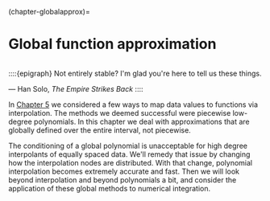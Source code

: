 (chapter-globalapprox)=
# Global function approximation

```{index} Han Solo, The Empire Strikes Back
```
::::{epigraph}
Not entirely stable? I'm glad you're here to tell us these things.

— Han Solo, *The Empire Strikes Back*
::::

In [Chapter 5](../localapprox/overview) we considered a few ways to map data values to functions via interpolation. The methods we deemed successful were piecewise low-degree polynomials. In this chapter we deal with approximations that are globally defined over the entire interval, not piecewise. 

The conditioning of a global polynomial is unacceptable for high degree interpolants of equally spaced data. We'll remedy that issue by changing how the interpolation nodes are distributed. With that change, polynomial interpolation becomes extremely accurate and fast. Then we will look beyond interpolation and beyond polynomials a bit, and consider the application of these global methods to numerical integration.

